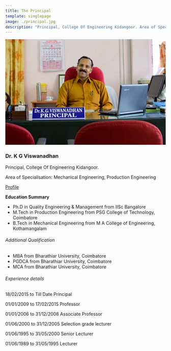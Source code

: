 ```yaml
---
title: The Principal
template: singlepage
image: ./principal.jpg
description: "Principal, College Of Engineering Kidangoor. Area of Specialisation: Mechanical Engineering, Production Engineering. Ph.D in Quality Engineering & Management form IISc Bangalore. M.Tech in Production Engineering from PSG College of Technology, Coimbatore. B.Tech in Mechanical Engineering from M A College of Engineering, Kothamangalam"
---
```

![The Principal](./principal.jpg)
### Dr. K G Viswanadhan

Principal, College Of Engineering Kidangoor.

Area of Specialisation: Mechanical Engineering, Production Engineering

[Profile](PrincipalProfile.pdf)

**Education Summary**

* Ph.D in Quality Engineering & Management from IISc Bangalore
* M.Tech in Production Engineering from PSG College of Technology, Coimbatore
* B.Tech in Mechanical Engineering from M A College of Engineering, Kothamangalam

###### Additional Qualification

* MBA from Bharathiar University, Coimbatore
* PGDCA from Bharathiar University, Coimbatore
* MCA from Bharathiar University, Coimbatore

###### Experience details

18/02/2015 to Till Date Principal

01/01/2009 to 17/02/2015 Professor

01/01/2006 to 31/12/2008 Associate Professor

01/06/2000 to 31/12/2005 Selection grade lecturer

01/06/1995 to 31/05/2000 Senior Lecturer

01/06/1989 to 31/05/1995 Lecturer
